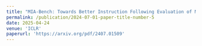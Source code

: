 ```yaml
---
title: "MIA-Bench: Towards Better Instruction Following Evaluation of Multimodal LLMs"
permalink: /publication/2024-07-01-paper-title-number-5
date: 2025-04-24
venue: 'ICLR'
paperurl: 'https://arxiv.org/pdf/2407.01509'
---
```


